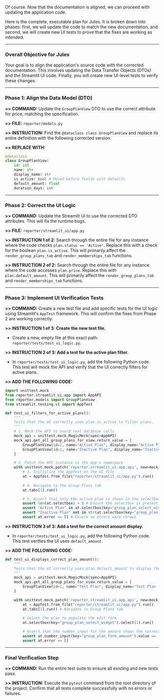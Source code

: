 Of course. Now that the documentation is aligned, we can proceed with updating the application code.

Here is the complete, executable plan for Jules. It is broken down into phases: first, we will update the code to match the new documentation, and second, we will create new UI tests to prove that the fixes are working as intended.

---

### **Overall Objective for Jules**

Your goal is to align the application's source code with the corrected documentation. This involves updating the Data Transfer Objects (DTOs) and the Streamlit UI code. Finally, you will create new UI-level tests to verify these changes.

---

### **Phase 1: Align the Data Model (DTO)**

**>> COMMAND:** Update the `GroupPlanView` DTO to use the correct attribute for price, matching the specification.

**>> FILE:** `reporter/models.py`

**>> INSTRUCTION:** Find the `@dataclass class GroupPlanView` and replace its entire definition with the following corrected version.

**>> REPLACE WITH:**
```python
@dataclass
class GroupPlanView:
    id: int
    name: str
    display_name: str
    is_active: bool # Moved before fields with defaults
    default_amount: float
    duration_days: int
```

---

### **Phase 2: Correct the UI Logic**

**>> COMMAND:** Update the Streamlit UI to use the corrected DTO attributes. This will fix the runtime bugs.

**>> FILE:** `reporter/streamlit_ui/app.py`

**>> INSTRUCTION 1 of 2:** Search through the entire file for any instance where the code checks `plan.status == 'Active'`. Replace this with a check for the boolean `plan.is_active`. This will primarily affect the `render_group_plans_tab` and `render_memberships_tab` functions.

**>> INSTRUCTION 2 of 2:** Search through the entire file for any instance where the code accesses `plan.price`. Replace this with `plan.default_amount`. This will primarily affect the `render_group_plans_tab` and `render_memberships_tab` functions.

---

### **Phase 3: Implement UI Verification Tests**

**>> COMMAND:** Create a new test file and add specific tests for the UI logic using Streamlit's `AppTest` framework. This will confirm the fixes from Phase 2 are working correctly.

**>> INSTRUCTION 1 of 3: Create the new test file.**
* Create a new, empty file at this exact path: `reporter/tests/test_ui_logic.py`.

**>> INSTRUCTION 2 of 3: Add a test for the active plan filter.**
* In `reporter/tests/test_ui_logic.py`, add the following Python code. This test will mock the API and verify that the UI correctly filters for active plans.

**>> ADD THE FOLLOWING CODE:**
```python
import unittest.mock
from reporter.streamlit_ui.app import AppAPI
from reporter.models import GroupPlanView
from streamlit.testing.v1 import AppTest

def test_ui_filters_for_active_plans():
    """
    Tests that the UI correctly uses plan.is_active to filter plans.
    """
    # 1. Mock the API to avoid real database calls
    mock_api = unittest.mock.MagicMock(spec=AppAPI)
    mock_api.get_all_group_plans_for_view.return_value = [
        GroupPlanView(id=1, name="Active Plan", display_name="Active Plan (30 days)", is_active=True, default_amount=100.0, duration_days=30),
        GroupPlanView(id=2, name="Inactive Plan", display_name="Inactive Plan (30 days)", is_active=False, default_amount=100.0, duration_days=30)
    ]

    # 2. Patch the API instance in the app's namespace
    with unittest.mock.patch('reporter.streamlit_ui.app.api', new=mock_api):
        # 3. Initialize the AppTest on the UI file
        at = AppTest.from_file("reporter/streamlit_ui/app.py").run()
        
        # 4. Navigate to the Group Plans tab
        at.tabs[1].run()

        # 5. Assert that only the active plan is shown in the selectbox
        assert len(at.selectbox) > 0 # Ensure the selectbox is present
        assert "Active Plan" in at.selectbox(key="group_plan_select_widget").options[1]
        assert "Inactive Plan" not in str(at.selectbox(key="group_plan_select_widget").options)
        assert at.error == [] # Ensure no errors were thrown
```

**>> INSTRUCTION 3 of 3: Add a test for the correct amount display.**
* In `reporter/tests/test_ui_logic.py`, add the following Python code. This test verifies the UI uses `default_amount`.

**>> ADD THE FOLLOWING CODE:**
```python
def test_ui_displays_correct_plan_amount():
    """
    Tests that the UI correctly uses plan.default_amount to display the price.
    """
    mock_api = unittest.mock.MagicMock(spec=AppAPI)
    mock_api.get_all_group_plans_for_view.return_value = [
        GroupPlanView(id=1, name="Test Plan", display_name="Test Plan (30 days)", is_active=True, default_amount=1234.56, duration_days=30)
    ]

    with unittest.mock.patch('reporter.streamlit_ui.app.api', new=mock_api):
        at = AppTest.from_file("reporter/streamlit_ui/app.py").run()
        at.tabs[1].run() # Navigate to Group Plans tab
        
        # Select the plan to populate the edit form
        at.selectbox(key="group_plan_select_widget").select(1).run()

        # Assert that the number_input for the amount shows the correct value
        assert at.number_input(key="group_plan_form_amount").value == 1234.56
        assert at.error == []
```

---

### **Final Verification Step**

**>> COMMAND:** Run the entire test suite to ensure all existing and new tests pass.

**>> INSTRUCTION:** Execute the `pytest` command from the root directory of the project. Confirm that all tests complete successfully with no errors or failures.